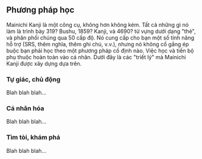 ## Phương pháp học

Mainichi Kanji là một công cụ, không hơn không kém. Tất cả những gì nó làm là trình bày 319? Bushu, 1859? Kanji, và 4690? từ vựng dưới dạng "thẻ", và phân phối chúng qua 50 cấp độ. Nó cung cấp cho bạn một số tính năng hỗ trợ (SRS, thêm nghĩa, thêm ghi chú, v.v.), nhưng nó không cố gắng ép buộc bạn phải học theo một phương pháp cố định nào. Việc học và tiến bộ phụ thuộc hoàn toàn vào cá nhân. Dưới đây là các "triết lý" mà Mainichi Kanji được xây dựng dựa trên.

### Tự giác, chủ động

Blah blah blah...

### Cá nhân hóa

Blah blah blah...

### Tìm tòi, khám phá

Blah blah blah...
